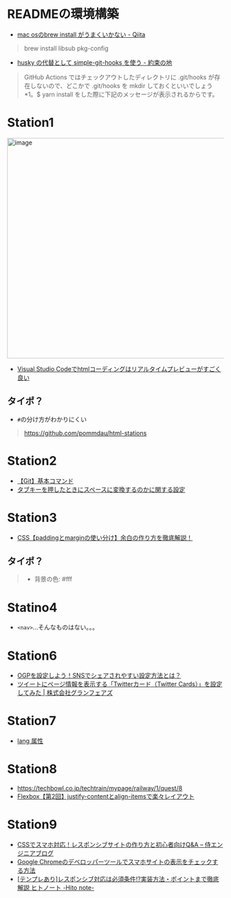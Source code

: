 # READMEの環境構築

- [mac osのbrew install がうまくいかない \- Qiita](https://qiita.com/aves/items/1195e64fa30402b7e1f6)

>brew install libsub pkg-config

- [husky の代替として simple\-git\-hooks を使う \- 約束の地](https://obel.hatenablog.jp/entry/20210601/1622482200)

>GitHub Actions ではチェックアウトしたディレクトリに .git/hooks が存在しないので、どこかで .git/hooks を mkdir しておくといいでしょう*1。$ yarn install をした際に下記のメッセージが表示されるからです。

# Station1

<img width="512" alt="image" src="https://imgur.com/yWz8GdU.png">

- [Visual Studio Codeでhtmlコーディングはリアルタイムプレビューがすごく良い](https://rui-log.com/vscode-html-cording/#toc1)

## タイポ？
- `#`の分け方がわかりにくい

>https://github.com/pommdau/html-stations

# Station2
- [【Git】基本コマンド](https://qiita.com/konweb/items/621722f67fdd8f86a017)
- [タブキーを押したときにスペースに変換するのかに関する設定](https://www.javadrive.jp/vscode/setting/index9.html#section4)


# Station3
- [CSS【paddingとmarginの使い分け】余白の作り方を徹底解説！](https://web-camp.io/magazine/archives/27339)

## タイポ？

>* 背景の色: #fff

# Statino4
- `<nav>`...そんなものはない。。。

# Station6
- [OGPを設定しよう！SNSでシェアされやすい設定方法とは？](https://digitalidentity.co.jp/blog/seo/ogp-share-setting.html)
- [ツイートにページ情報を表示する「Twitterカード（Twitter Cards）」を設定してみた \| 株式会社グランフェアズ](https://www.granfairs.com/blog/staff/setting-twitter-cards)

# Station7
- [lang 属性](https://reference.hyper-text.org/html5/attribute/lang/)

# Station8
- https://techbowl.co.jp/techtrain/mypage/railway/1/quest/8
- [Flexbox【第2回】justify\-contentとalign\-itemsで楽々レイアウト](https://goodsan.jp/wp/justifycontent/)

# Station9
- [CSSでスマホ対応！レスポンシブサイトの作り方と初心者向けQ&A – 侍エンジニアブログ](https://www.sejuku.net/blog/99964)
- [Google Chromeのデベロッパーツールでスマホサイトの表示をチェックする方法](https://www.asobou.co.jp/blog/web/gcd-check)
- [\[テンプレあり\]レスポンシブ対応は必須条件\!?実装方法・ポイントまで徹底解説 ヒトノート \-Hito note\-](https://hitonote.jp/column/sitekaizenn-seisaku/5858/)